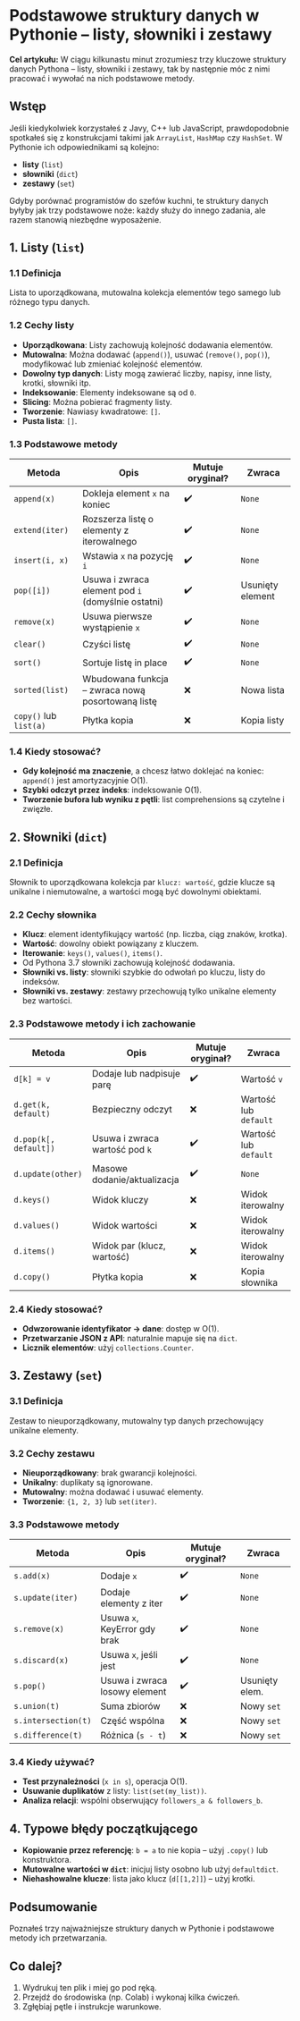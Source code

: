 # Podstawowe struktury danych w Pythonie – listy, słowniki i zestawy

**Cel artykułu:** W ciągu kilkunastu minut zrozumiesz trzy kluczowe struktury danych Pythona – listy, słowniki i zestawy, tak by następnie móc z nimi pracować i wywołać na nich podstawowe metody.

## Wstęp
Jeśli kiedykolwiek korzystałeś z Javy, C++ lub JavaScript, prawdopodobnie spotkałeś się z konstrukcjami takimi jak `ArrayList`, `HashMap` czy `HashSet`. W Pythonie ich odpowiednikami są kolejno:

- **listy** (`list`)
- **słowniki** (`dict`)
- **zestawy** (`set`)

Gdyby porównać programistów do szefów kuchni, te struktury danych byłyby jak trzy podstawowe noże: każdy służy do innego zadania, ale razem stanowią niezbędne wyposażenie.

## 1. Listy (`list`)

### 1.1 Definicja
Lista to uporządkowana, mutowalna kolekcja elementów tego samego lub różnego typu danych.

### 1.2 Cechy listy
- **Uporządkowana**: Listy zachowują kolejność dodawania elementów.
- **Mutowalna**: Można dodawać (`append()`), usuwać (`remove()`, `pop()`), modyfikować lub zmieniać kolejność elementów.
- **Dowolny typ danych**: Listy mogą zawierać liczby, napisy, inne listy, krotki, słowniki itp.
- **Indeksowanie**: Elementy indeksowane są od `0`.
- **Slicing**: Można pobierać fragmenty listy.
- **Tworzenie**: Nawiasy kwadratowe: `[]`.
- **Pusta lista**: `[]`.

### 1.3 Podstawowe metody

| Metoda                | Opis                                                          | Mutuje oryginał? | Zwraca            |
| --------------------- | ------------------------------------------------------------- | ---------------- | ----------------- |
| `append(x)`           | Dokleja element `x` na koniec                                 | ✔️               | `None`            |
| `extend(iter)`        | Rozszerza listę o elementy z iterowalnego                     | ✔️               | `None`            |
| `insert(i, x)`        | Wstawia `x` na pozycję `i`                                    | ✔️               | `None`            |
| `pop([i])`            | Usuwa i zwraca element pod `i` (domyślnie ostatni)            | ✔️               | Usunięty element  |
| `remove(x)`           | Usuwa pierwsze wystąpienie `x`                                | ✔️               | `None`            |
| `clear()`             | Czyści listę                                                  | ✔️               | `None`            |
| `sort()`              | Sortuje listę in place                                        | ✔️               | `None`            |
| `sorted(list)`        | Wbudowana funkcja – zwraca nową posortowaną listę             | ❌               | Nowa lista        |
| `copy()` lub `list(a)`| Płytka kopia                                                  | ❌               | Kopia listy       |

### 1.4 Kiedy stosować?
- **Gdy kolejność ma znaczenie**, a chcesz łatwo doklejać na koniec: `append()` jest amortyzacyjnie O(1).
- **Szybki odczyt przez indeks**: indeksowanie O(1).
- **Tworzenie bufora lub wyniku z pętli**: list comprehensions są czytelne i zwięzłe.

## 2. Słowniki (`dict`)

### 2.1 Definicja
Słownik to uporządkowana kolekcja par `klucz: wartość`, gdzie klucze są unikalne i niemutowalne, a wartości mogą być dowolnymi obiektami.

### 2.2 Cechy słownika
- **Klucz**: element identyfikujący wartość (np. liczba, ciąg znaków, krotka).
- **Wartość**: dowolny obiekt powiązany z kluczem.
- **Iterowanie**: `keys()`, `values()`, `items()`.
- Od Pythona 3.7 słowniki zachowują kolejność dodawania.
- **Słowniki vs. listy**: słowniki szybkie do odwołań po kluczu, listy do indeksów.
- **Słowniki vs. zestawy**: zestawy przechowują tylko unikalne elementy bez wartości.

### 2.3 Podstawowe metody i ich zachowanie

| Metoda                | Opis                                    | Mutuje oryginał? | Zwraca               |
| --------------------- | --------------------------------------- | ---------------- | -------------------- |
| `d[k] = v`            | Dodaje lub nadpisuje parę               | ✔️               | Wartość `v`          |
| `d.get(k, default)`   | Bezpieczny odczyt                       | ❌               | Wartość lub `default`|
| `d.pop(k[, default])` | Usuwa i zwraca wartość pod `k`          | ✔️               | Wartość lub `default`|
| `d.update(other)`     | Masowe dodanie/aktualizacja             | ✔️               | `None`               |
| `d.keys()`            | Widok kluczy                            | ❌               | Widok iterowalny     |
| `d.values()`          | Widok wartości                          | ❌               | Widok iterowalny     |
| `d.items()`           | Widok par (klucz, wartość)              | ❌               | Widok iterowalny     |
| `d.copy()`            | Płytka kopia                            | ❌               | Kopia słownika       |

### 2.4 Kiedy stosować?
- **Odwzorowanie identyfikator → dane**: dostęp w O(1).
- **Przetwarzanie JSON z API**: naturalnie mapuje się na `dict`.
- **Licznik elementów**: użyj `collections.Counter`.

## 3. Zestawy (`set`)

### 3.1 Definicja
Zestaw to nieuporządkowany, mutowalny typ danych przechowujący unikalne elementy.

### 3.2 Cechy zestawu
- **Nieuporządkowany**: brak gwarancji kolejności.
- **Unikalny**: duplikaty są ignorowane.
- **Mutowalny**: można dodawać i usuwać elementy.
- **Tworzenie**: `{1, 2, 3}` lub `set(iter)`.

### 3.3 Podstawowe metody

| Metoda             | Opis                          | Mutuje oryginał? | Zwraca        |
| ------------------ | ----------------------------- | ---------------- | ------------- |
| `s.add(x)`         | Dodaje `x`                    | ✔️               | `None`        |
| `s.update(iter)`   | Dodaje elementy z iter        | ✔️               | `None`        |
| `s.remove(x)`      | Usuwa `x`, KeyError gdy brak  | ✔️               | `None`        |
| `s.discard(x)`     | Usuwa `x`, jeśli jest         | ✔️               | `None`        |
| `s.pop()`          | Usuwa i zwraca losowy element | ✔️               | Usunięty elem.|
| `s.union(t)`       | Suma zbiorów                  | ❌               | Nowy `set`    |
| `s.intersection(t)`| Część wspólna                 | ❌               | Nowy `set`    |
| `s.difference(t)`  | Różnica (`s - t`)             | ❌               | Nowy `set`    |

### 3.4 Kiedy używać?
- **Test przynależności** (`x in s`), operacja O(1).
- **Usuwanie duplikatów** z listy: `list(set(my_list))`.
- **Analiza relacji**: wspólni obserwujący `followers_a & followers_b`.

## 4. Typowe błędy początkującego
- **Kopiowanie przez referencję**: `b = a` to nie kopia – użyj `.copy()` lub konstruktora.
- **Mutowalne wartości w `dict`**: inicjuj listy osobno lub użyj `defaultdict`.
- **Niehashowalne klucze**: lista jako klucz (`d[[1,2]]`) – użyj krotki.

## Podsumowanie
Poznałeś trzy najważniejsze struktury danych w Pythonie i podstawowe metody ich przetwarzania.

## Co dalej?
1. Wydrukuj ten plik i miej go pod ręką.
2. Przejdź do środowiska (np. Colab) i wykonaj kilka ćwiczeń.
3. Zgłębiaj pętle i instrukcje warunkowe.
